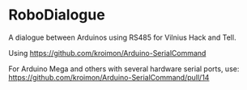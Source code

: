 # RoboDialogue
A dialogue between Arduinos using RS485 for Vilnius Hack and Tell.

Using https://github.com/kroimon/Arduino-SerialCommand

For Arduino Mega and others with several hardware serial ports, use: https://github.com/kroimon/Arduino-SerialCommand/pull/14
